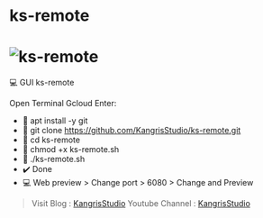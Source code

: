 # ks-remote
# ![ks-remote](https://upload.wikimedia.org/wikipedia/commons/thumb/a/ab/Breathe-user-desktop.svg/128px-Breathe-user-desktop.svg.png)

:computer: GUI ks-remote

Open Terminal Gcloud Enter:

- :key: apt install -y git
- :key: git clone https://github.com/KangrisStudio/ks-remote.git
- :key: cd ks-remote
- :key: chmod +x ks-remote.sh
- :key: ./ks-remote.sh
- :heavy_check_mark: Done
- :computer: Web preview > Change port > 6080 > Change and Preview

> Visit Blog : [KangrisStudio](https://kangrisstudio.blogspot.com)
Youtube Channel : [KangrisStudio](https://www.youtube.com/channel/UCn1-RO0UhUKuMtZfZYXs9vA)
